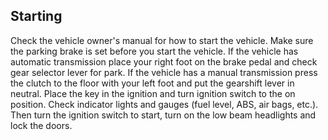 ## Starting
Check the vehicle owner's manual for how to start the vehicle. Make sure the parking brake is set before you start the vehicle. If the vehicle has automatic transmission place your right foot on the brake pedal and check gear selector lever for park. If the vehicle has a manual transmission press the clutch to the floor with your left foot and put the gearshift lever in neutral. Place the key in the ignition and turn ignition switch to the on position. Check indicator lights and gauges (fuel level, ABS, air bags, etc.). Then turn the ignition switch to start, turn on the low beam headlights and lock the doors.